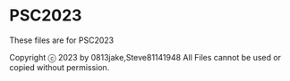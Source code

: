 # PSC2023

These files are for PSC2023

Copyright ⓒ 2023 by 0813jake,Steve81141948 All Files cannot be used or copied without permission.
